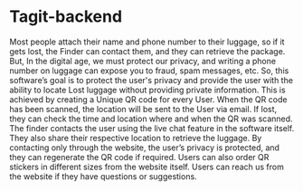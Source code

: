 # Tagit-backend
Most people attach their name and phone number to their luggage, so if it gets lost, the Finder
can contact them, and they can retrieve the package. But, In the digital age, we must protect
our privacy, and writing a phone number on luggage can expose you to fraud, spam
messages, etc. So, this software’s goal is to protect the user's privacy and provide the user
with the ability to locate Lost luggage without providing private information. This is achieved
by creating a Unique QR code for every User. When the QR code has been scanned, the
location will be sent to the User via email. If lost, they can check the time and location where
and when the QR was scanned. The finder contacts the user using the live chat feature in the
software itself. They also share their respective location to retrieve the luggage.
By contacting only through the website, the user’s privacy is protected, and they can
regenerate the QR code if required.
Users can also order QR stickers in different sizes from the website itself. Users can reach us
from the website if they have questions or suggestions.


